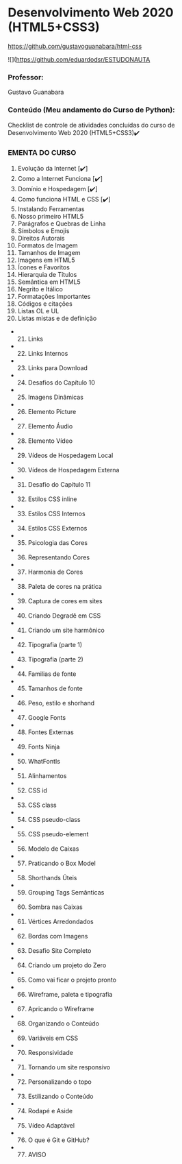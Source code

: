 # Desenvolvimento Web 2020 (HTML5+CSS3)

https://github.com/gustavoguanabara/html-css

![](https://github.com/eduardodsr/ESTUDONAUTA

### Professor:

Gustavo Guanabara

### Conteúdo (Meu andamento do Curso de Python):

 Checklist de controle de atividades concluídas do curso de Desenvolvimento Web 2020 (HTML5+CSS3)✔️

### EMENTA DO CURSO
	
01. Evolução da Internet [✔️]		
02. Como a Internet Funciona [✔️]		
03. Domínio e Hospedagem [✔️]		
04. Como funciona HTML e CSS [✔️]		
05. Instalando Ferramentas		
06. Nosso primeiro HTML5		
07. Parágrafos e Quebras de Linha		
08. Símbolos e Emojis		
09. Direitos Autorais		
10. Formatos de Imagem		
11. Tamanhos de Imagem		
12. Imagens em HTML5		
13. Ícones e Favoritos		
14. Hierarquia de Títulos		
15. Semântica em HTML5		
16. Negrito e Itálico		
17. Formatações Importantes		
18. Códigos e citações		
19. Listas OL e UL		
20. Listas mistas e de definição		
- 21. Links		
- 22. Links Internos		
- 23. Links para Download		
- 24. Desafios do Capítulo 10		
- 25. Imagens Dinâmicas		
- 26. Elemento Picture		
- 27. Elemento Áudio		
- 28. Elemento Vídeo		
- 29. Vídeos de Hospedagem Local		
- 30. Vídeos de Hospedagem Externa		
- 31. Desafio do Capítulo 11		
- 32. Estilos CSS inline		
- 33. Estilos CSS Internos		
- 34. Estilos CSS Externos		
- 35. Psicologia das Cores		
- 36. Representando Cores		
- 37. Harmonia de Cores		
- 38. Paleta de cores na prática		
- 39. Captura de cores em sites		
- 40. Criando Degradê em CSS		
- 41. Criando um site harmônico		
- 42. Tipografia (parte 1)		
- 43. Tipografia (parte 2)		
- 44. Familias de fonte		
- 45. Tamanhos de fonte		
- 46. Peso, estilo e shorhand		
- 47. Google Fonts		
- 48. Fontes Externas		
- 49. Fonts Ninja		
- 50. WhatFontIs		
- 51. Alinhamentos		
- 52. CSS id		
- 53. CSS class		
- 54. CSS pseudo-class		
- 55. CSS pseudo-element		
- 56. Modelo de Caixas		
- 57. Praticando o Box Model		
- 58. Shorthands Úteis		
- 59. Grouping Tags Semânticas		
- 60. Sombra nas Caixas		
- 61. Vértices Arredondados		
- 62. Bordas com Imagens		
- 63. Desafio Site Completo		
- 64. Criando um projeto do Zero		
- 65. Como vai ficar o projeto pronto		
- 66. Wireframe, paleta e tipografia		
- 67. Apricando o Wireframe		
- 68. Organizando o Conteúdo		
- 69. Variáveis em CSS		
- 70. Responsividade		
- 71. Tornando um site responsivo		
- 72. Personalizando o topo		
- 73. Estilizando o Conteúdo		
- 74. Rodapé e Aside		
- 75. Vídeo Adaptável		
- 76. O que é Git e GitHub?		
- 77. AVISO		


